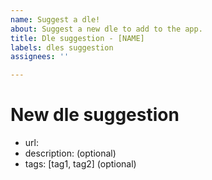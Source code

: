 ```yaml
---
name: Suggest a dle!
about: Suggest a new dle to add to the app.
title: Dle suggestion - [NAME]
labels: dles suggestion
assignees: ''

---
```


# New dle suggestion

* url: [<url>](<url>)
* description: (optional)
* tags: [tag1, tag2] (optional)
